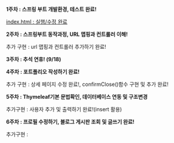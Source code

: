 **1주차 : 스프링 부트 개발환경, 테스트 완료!**

[index.html : 실행/수정 완료](https://github.com/Ohhaeseo)

**2주차 : 스프링부트 동작과정, URL 맵핑과 컨트롤러 이해!**

추가 구현 : url 맵핑과 컨트롤러 추가하기 완료!

**3주차 : 추석 연휴! (9/18)**

**4주차 : 포트폴리오 작성하기 완료!**

추가 구현 : 상세 페이지 수정 완료!, confirmClose()함수 구현 및 추가 완료!

**5주차 : Thymeleaf기본 문법확인, 데이터베이스 연동 및 구조변경**

추가구현 : 사용자 추가 및 출력하기 완료!(insert 활용)

**6주차 : 프로필 수정하기, 블로그 게시판 조회 및 글쓰기 완료!**

추가구현 : 
